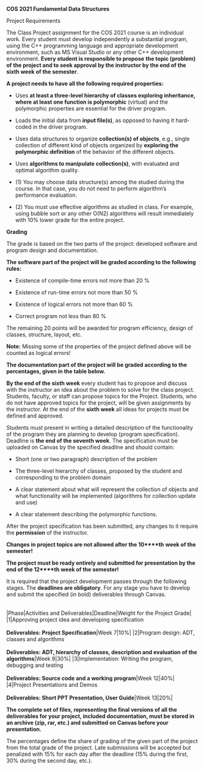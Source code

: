 **COS 2021 Fundamental Data Structures**

Project Requirements

The Class Project assignment for the COS 2021 course is an individual work. Every student must develop independently a substantial program, using the C++ programming language and appropriate development environment, such as MS Visual Studio or any other C++ development environment. **Every student is responsible to propose** **the topic (problem) of the project and to seek approval by the instructor by the end of the sixth week of the semester**.

**A project needs to have all the following required properties:**

- Uses **at least a three-level hierarchy of classes exploring inheritance, where at least one function is polymorphic** (virtual) and the polymorphic properties are essential for the driver program.
    
- Loads the initial data from **input file(s)**, as opposed to having it hard-coded in the driver program.
    
- Uses data structures to organize **collection(s) of objects**, e.g., single collection of different kind of objects organized by **exploring the polymorphic definition** of the behavior of the different objects.
    
- Uses **algorithms to manipulate collection(s)**, with evaluated and optimal algorithm quality.
    

- (1) You may choose data structure(s) among the studied during the course. In that case, you do not need to perform algorithm’s performance evaluation.
    
- (2) You must use effective algorithms as studied in class. For example, using bubble sort or any other O(N2) algorithms will result immediately with 10% lower grade for the entire project.
    

**Grading**

The grade is based on the two parts of the project: developed software and program design and documentation.

**The software part of the project will be graded according to the following rules:**

- Existence of compile-time errors not more than 20 %
    
- Existence of run-time errors not more than 50 %
    
- Existence of logical errors not more than 60 %
    
- Correct program not less than 80 %
    

The remaining 20 points will be awarded for program efficiency, design of classes, structure, layout, etc.

**Note:** Missing some of the properties of the project defined above will be counted as logical errors!

**The documentation part of the project will be graded according to the percentages, given in the table below.**

**By the end of the sixth week** every student has to propose and discuss with the instructor an idea about the problem to solve for the class project. Students, faculty, or staff can propose topics for the Project. Students, who do not have approved topics for the project, will be given assignments by the instructor. At the end of the **sixth week** all ideas for projects must be defined and approved.

Students must present in writing a detailed description of the functionality of the program they are planning to develop (program specification). Deadline is **the end of the seventh week**. The specification must be uploaded on Canvas by the specified deadline and should contain:

- Short (one or two paragraph) description of the problem
    
- The three-level hierarchy of classes, proposed by the student and corresponding to the problem domain
    
- A clear statement about what will represent the collection of objects and what functionality will be implemented (algorithms for collection update and use)
    
- A clear statement describing the polymorphic functions.
    

After the project specification has been submitted, any changes to it require the **permission** of the instructor.

**Changes in project topics are not allowed after the 10****th** **week of the semester!**

**The project must be ready entirely and submitted for presentation by the end of the 12****th** **week of the semester!**

It is required that the project development passes through the following stages. The **deadlines are obligatory**. For any stage you have to develop and submit the specified (in bold) deliverables through Canvas.

|   |   |   |   |
|---|---|---|---|
   
|Phase|Activities and Deliverables|Deadline|Weight for the Project Grade|
|1|Approving project idea and developing specification<br><br>**Deliverables: Project Specification**|Week 7|10%|
|2|Program design: ADT, classes and algorithms<br><br>**Deliverables: ADT, hierarchy of classes, description and evaluation of the algorithms**|Week 9|30%|
|3|Implementation: Writing the program, debugging and testing<br><br>**Deliverables: Source code and a working program**|Week 12|40%|
|4|Project Presentations and Demos<br><br>**Deliverables: Short PPT Presentation, User Guide**|Week 13|20%|

**The complete set of files, representing the final versions of all the deliverables for your project, included documentation, must be stored in an archive (zip, rar, etc.) and submitted on Canvas before your presentation.**

The percentages define the share of grading of the given part of the project from the total grade of the project. Late submissions will be accepted but penalized with 15% for each day after the deadline (15% during the first, 30% during the second day, etc.).
